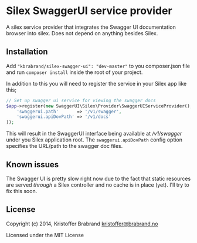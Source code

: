 # Silex SwaggerUI service provider
A silex service provider that integrates the Swagger UI documentation browser into silex. Does not depend on anything besides Silex.

## Installation
Add `"kbrabrand/silex-swagger-ui": "dev-master"` to you composer.json file and run `composer install` inside the root of your project.

In addition to this you will need to register the service in your Silex app like this;

```php
// Set up swagger ui service for viewing the swagger docs
$app->register(new SwaggerUI\Silex\Provider\SwaggerUIServiceProvider(), array(
    'swaggerui.path'       => '/v1/swagger',
    'swaggerui.apiDovPath' => '/v1/docs'
));
```

This will result in the SwaggerUI interface being available at */v1/swagger* under you Silex application root. The `swaggerui.apiDovPath` config option specifies the URL/path to the swagger doc files.

## Known issues
The Swagger UI is pretty slow right now due to the fact that static resources are served _through_ a Silex controller and no cache is in place (yet). I'll try to fix this soon.

## License
Copyright (c) 2014, Kristoffer Brabrand kristoffer@brabrand.no

Licensed under the MIT License
